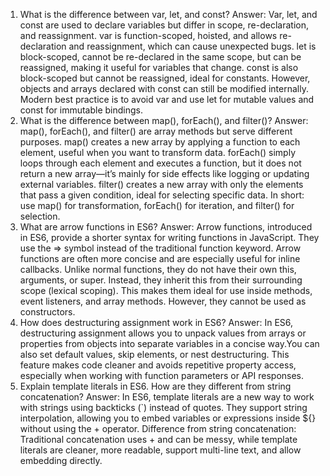 1) What is the difference between var, let, and const?
Answer: Var, let, and const are used to declare variables but differ in scope, re-declaration, and reassignment. var is function-scoped, hoisted, and allows re-declaration and reassignment, which can cause unexpected bugs. let is block-scoped, cannot be re-declared in the same scope, but can be reassigned, making it useful for variables that change. const is also block-scoped but cannot be reassigned, ideal for constants. However, objects and arrays declared with const can still be modified internally. Modern best practice is to avoid var and use let for mutable values and const for immutable bindings.
2) What is the difference between map(), forEach(), and filter()?
Answer: map(), forEach(), and filter() are array methods but serve different purposes. map() creates a new array by applying a function to each element, useful when you want to transform data. forEach() simply loops through each element and executes a function, but it does not return a new array—it’s mainly for side effects like logging or updating external variables. filter() creates a new array with only the elements that pass a given condition, ideal for selecting specific data. In short: use map() for transformation, forEach() for iteration, and filter() for selection.
3) What are arrow functions in ES6?
Answer: Arrow functions, introduced in ES6, provide a shorter syntax for writing functions in JavaScript. They use the => symbol instead of the traditional function keyword. Arrow functions are often more concise and are especially useful for inline callbacks. Unlike normal functions, they do not have their own this, arguments, or super. Instead, they inherit this from their surrounding scope (lexical scoping). This makes them ideal for use inside methods, event listeners, and array methods. However, they cannot be used as constructors.
4) How does destructuring assignment work in ES6?
Answer: In ES6, destructuring assignment allows you to unpack values from arrays or properties from objects into separate variables in a concise way.You can also set default values, skip elements, or nest destructuring. This feature makes code cleaner and avoids repetitive property access, especially when working with function parameters or API responses.
5) Explain template literals in ES6. How are they different from string concatenation?
Answer: In ES6, template literals are a new way to work with strings using backticks (`) instead of quotes. They support string interpolation, allowing you to embed variables or expressions inside ${} without using the + operator. Difference from string concatenation: Traditional concatenation uses + and can be messy, while template literals are cleaner, more readable, support multi-line text, and allow embedding directly.